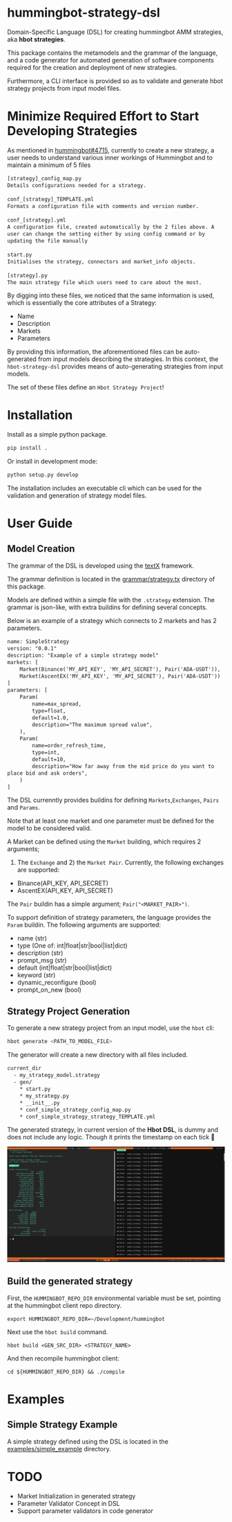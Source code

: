 # hummingbot-strategy-dsl
Domain-Specific Language (DSL) for creating hummingbot AMM strategies, aka
**hbot strategies**.

This package contains the metamodels and the grammar of the language, and a code
generator for automated generation of software components required for the
creation and deployment of new strategies.

Furthermore, a CLI interface is provided so as to validate and generate hbot
strategy projects from input model files.


# Minimize Required Effort to Start Developing Strategies

As mentioned in [hummingbot#4715](https://github.com/hummingbot/hummingbot/issues/4715),
currently to create a new strategy, a user needs to understand various inner workings of Hummingbot and to maintain a minimum of 5 files

```
[strategy]_config_map.py
Details configurations needed for a strategy.

conf_[strategy]_TEMPLATE.yml
Formats a configuration file with comments and version number.

conf_[strategy].yml
A configuration file, created automatically by the 2 files above. A user can change the setting either by using config command or by updating the file manually

start.py
Initialises the strategy, connectors and market_info objects.

[strategy].py
The main strategy file which users need to care about the most.
```

By digging into these files, we noticed that the same information is used, which is essentially the core attributes of a Strategy:

- Name
- Description
- Markets
- Parameters

By providing this information, the aforementioned files can be auto-generated
from input models describing the strategies. In this context, the
`hbot-strategy-dsl` provides means of auto-generating strategies from input
models.

The set of these files define an `Hbot Strategy Project`!

# Installation

Install as a simple python package.

```bash
pip install .
```

Or install in development mode:

```bash
python setup.py develop
```

The installation includes an executable cli which can be used for the validation
and generation of strategy model files.

# User Guide

## Model Creation

The grammar of the DSL is developed using the [textX](https://github.com/textX/textX)
framework.

The grammar definition is located in the [grammar/strategy.tx](https://github.com/klpanagi/hbot-strategy-dsl/blob/main/hbot_strategy_dsl/grammar/strategy.tx) directory of this package.

Models are defined within a simple file with the `.strategy` extension. The
grammar is json-like, with extra buildins for defining several concepts.

Below is an example of a strategy which connects to 2 markets and has 2
parameters.

```
name: SimpleStrategy
version: "0.0.1"
description: "Example of a simple strategy model"
markets: [
    Market(Binance('MY_API_KEY', 'MY_API_SECRET'), Pair('ADA-USDT')),
    Market(AscentEX('MY_API_KEY', 'MY_API_SECRET'), Pair('ADA-USDT'))
]
parameters: [
    Param(
        name=max_spread,
        type=float,
        default=1.0,
        description="The maximum spread value",
    ),
    Param(
        name=order_refresh_time,
        type=int,
        default=10,
        description="How far away from the mid price do you want to place bid and ask orders",
    )
]
```

The DSL currenntly provides buildins for defining `Markets`,`Exchanges`, `Pairs`
and `Params`.

Note that at least one market and one parameter must be defined for the model to
be considered valid.

A Market can be defined using the `Market` building, which requires 2 arguments;
1) The `Exchange` and 2) the `Market Pair`. Currently, the following exchanges
are supported:

- Binance(API_KEY, API_SECRET)
- AscentEX(API_KEY, API_SECRET)

The `Pair` buildin has a simple argument; `Pair("<MARKET_PAIR>")`.

To support definition of strategy parameters, the language provides the `Param`
buildin. The following arguments are supported:

- name (str)
- type (One of: int|float|str|bool|list|dict)
- description (str)
- prompt_msg (str)
- default (int|float|str|bool|list|dict)
- keyword (str)
- dynamic_reconfigure (bool)
- prompt_on_new (bool)


## Strategy Project Generation

To generate a new strategy project from an input model, use the `hbot` cli:

```bash
hbot generate <PATH_TO_MODEL_FILE>
```

The generator will create a new directory with all files included.

```
current_dir
  - my_strategy_model.strategy
  - gen/
    * start.py
    * my_strategy.py
    * __init__.py
    * conf_simple_strategy_config_map.py
    * conf_simple_strategy_strategy_TEMPLATE.yml
```

The generated strategy, in current version of the **Hbot DSL**, is dummy and
does not include any logic.
Though it prints the timestamp on each tick :metal:

![Generated_Strategy_Running](assets/images/gen_bot_running.png)

## Build the generated strategy

First, the `HUMMINGBOT_REPO_DIR` environmental variable must be set, pointing
at the hummingbot client repo directory.

```
export HUMMINGBOT_REPO_DIR=~/Development/hummingbot
```

Next use the `hbot build` command.

```
hbot build <GEN_SRC_DIR> <STRATEGY_NAME>
```

And then recompile hummingbot client:

```
cd ${HUMMINGBOT_REPO_DIR} && ./compile
```

# Examples

## Simple Strategy Example

A simple strategy defined using the DSL is located in the [examples/simple_example](hbot_strategy_dsl/examples/simple_example) directory.


# TODO

- Market Initialization in generated strategy
- Parameter Validator Concept in DSL
- Support parameter validators in code generator
